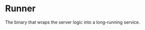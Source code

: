 Runner
==============================

The binary that wraps the server logic into a long-running service.